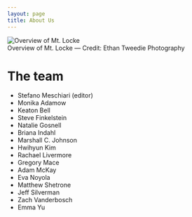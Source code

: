 ```yaml
---
layout: page
title: About Us
---
```

<div class="image">
<img src="../img/mcdonaldobservatory.jpg" alt="Overview of Mt. Locke">
<div class="caption">Overview of Mt. Locke &mdash; Credit: Ethan Tweedie Photography</div>
</div>

# The team

* Stefano Meschiari (editor)
* Monika Adamow
* Keaton Bell
* Steve Finkelstein
* Natalie Gosnell
* Briana Indahl
* Marshall C. Johnson
* Hwihyun Kim
* Rachael Livermore
* Gregory Mace
* Adam McKay
* Eva Noyola
* Matthew Shetrone
* Jeff Silverman
* Zach Vanderbosch
* Emma Yu
